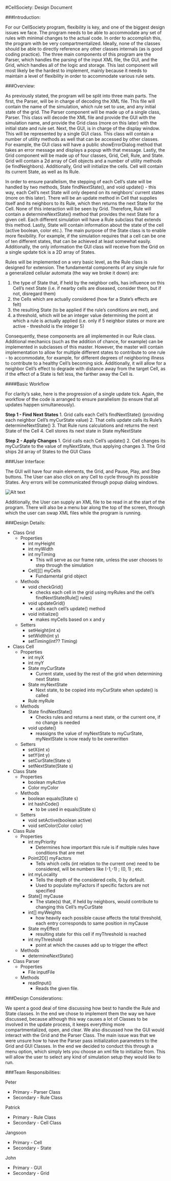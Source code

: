 #CellSociety: Design Document

###Introduction:

For our CellSociety program, flexibility is key, and one of the biggest design issues we face. The program needs to be able to accommodate any set of rules with minimal changes to the actual code. In order to accomplish this, the program with be very compartmentalized. Ideally, none of the classes should be able to directly reference any other classes internals (as is good coding practice). The three main components of this program are the Parser, which handles the parsing of the input XML file, the GUI, and the Grid, which handles all of the logic and storage. This last component will most likely be the hardest to implement, mainly because it needs to maintain a level of flexibility in order to accommodate various rule sets.

###Overview:

As previously stated, the program will be split into three main parts. The first, the Parser, will be in charge of decoding the XML file. This file will contain the name of the simulation, which rule set to use, and any initial state of the grid. The Parser component will be made up of a single class, Parser. This class will decode the XML file and provide the GUI with the simulation name, and provide the Grid class (more on this later) with the initial state and rule set. Next, the GUI, is in charge of the display window. This will be represented by a single GUI class. This class will contain a number of utility methods as well that can be accessed by other classes. For example, the GUI class will have a public showErrorDialog method that takes an error message and displays a popup with that message. Lastly, the Grid component will be made up of four classes, Grid, Cell, Rule, and State. Grid will contain a 2d array of Cell objects and a number of utility methods (ie findNeighbors). Additionally, Grid will initialize the cells. Cell will contain its current State, as well as its Rule. 

In order to ensure parallelism, the stepping of each Cell’s state will be handled by two methods, State findNextState(), and void update() - this way, each Cell’s next State will only depend on its neighbors’ current states (more on this later). There will be an update method in Cell that supplies itself and its neighbors to its Rule, which then returns the next State for the Cell. None of this interaction will be seen by Grid. Therefore, Rule will contain a determineNextState() method that provides the next State for a given cell. Each different simulation will have a Rule subclass that extends this method. Lastly, State will contain information about the state of the cell (active boolean, color etc.). The main purpose of the State class is to enable more flexibility. For example, if the simulation requires that a cell can be one of ten different states, that can be achieved at least somewhat easily. Additionally, the only information the GUI class will receive from the Grid on a single update tick is a 2D array of States.

Rules will be implemented on a very basic level, as the Rule class is designed for extension. The fundamental components of any single rule for a generalized cellular automata (the way we broke it down) are:

1. the type of State that, if held by the neighbor cells, has influence on this Cell’s next State (i.e. if nearby cells are diseased, consider them, but if not, disregard them)
2. the Cells which are actually considered (how far a State’s effects are felt)
3. the resulting State (to be applied if the rule’s conditions are met), and 
4. a threshold, which will be an integer value determining the point at which a rule is actually applied (i.e. only if 5 neighbor states or more are active - threshold is the integer 5)	

Consequently, these components are all implemented in our Rule class. Additional mechanics (such as the addition of chance, for example) can be implemented in subclasses of this master. However, the master will contain implementation to allow for multiple different states to contribute to one rule - to accommodate, for example, for different degrees of neighboring illness to contribute to a healthy Cell’s becoming sick. Additionally, it will allow for a neighbor Cell’s effect to degrade with distance away from the target Cell, as if the effect of a State is felt less, the farther away the Cell is.

####Basic Workflow

For clarity’s sake, here is the progression of a single update tick. Again, the workflow of the code is arranged to ensure parallelism (to ensure that all updates happen simultaneously).

__Step 1 - Find Next States__
	1. Grid calls each Cell’s findNextState() (providing each neighbor Cell’s myCurState value)
	2. That cells update calls its Rule’s determineNextState()
	3. That Rule runs calculations and returns the next State of the Cell
	4. Cell stores its next state in State myNextState

__Step 2 - Apply Changes__
	1. Grid calls each Cell’s update()
	2. Cell changes its myCurState to the value of myNextState, thus applying changes
	3. The Grid ships 2d array of States to the GUI Class

###User Interface:

The GUI will have four main elements, the Grid, and Pause, Play, and Step buttons. The User can also click on any Cell to cycle through its possible States. Any errors will be communicated through popup dialog windows.

![Alt text](https://github.com/duke-compsci308-spring2015/cellsociety_team01/blob/master/gui_drawing.png "GUI Drawing")

Additionally, the User can supply an XML file to be read in at the start of the program. There will also be a menu bar along the top of the screen, through which the user can swap XML files while the program is running.


###Design Details:

* Class Grid
	* Properties
		* int myHeight
		* int myWidth
		* int myTiming
			* This will serve as our frame rate, unless the user chooses to step through the simulation
		* Cell[][] myCells
			* Fundamental grid object
	* Methods
		* void checkGrid()
			* checks each cell in the grid using myRules and the cell’s findNextState(Rule[] rules)
		* void updateGrid()
			* calls each cell’s update() method
		* void initialize()
			* makes myCells based on x and y
	* Setters
		* setHeight(int x)
		* setWidth(int y)
		* setTiming(int?? Timing)
* Class Cell
	* Properties
		* int myX
		* int myY
		* State myCurState
			* Current state, used by the rest of the grid when determining next States
		* State myNextState
			* Next state, to be copied into myCurState when update() is called
		* Rule myRule
	* Methods
		* State findNextState()
			* Checks rules and returns a next state, or the current one, if no change is needed 
		* void update()
			* reassigns the value of myNextState to myCurState, myNextState is now ready to be overwritten
	* Setters
		* setX(int x)
		* setY(int y)
		* setCurState(State s)
		* setNextState(State s)
* Class State
	* Properties
		* boolean myActive
		* Color myColor
	* Methods
		* boolean equals(State s)
		* int hashCode()
			* to be used in equals(State s)
	* Setters
		* void setActive(boolean active)
		* void setColor(Color color)
* Class Rule
	* Properties
		* int myPriority
			* Determines how important this rule is if multiple rules have conditions that are met
		* Point2D[] myFactors
			* Tells which cells (int relation to the current one) need to be considered, will be numbers like (-1,-1) ; (0, 1) ; etc.
		* int myLocality
			* Tells the depth of the considered cells, 0 by default. 
			* Used to populate myFactors if specific factors are not specified
		* State[] myCause 
			* The state(s) that, if held by neighbors, would contribute to changing this Cell’s myCurState
		* int[] myWeights
			* how heavily each possible cause affects the total threshold, each entry corresponds to same position in myCause 
		* State myEffect
			* resulting state for this cell if myThreshold is reached
		* int myThreshold
			* point at which the causes add up to trigger the effect
	* Methods
		* determineNextState()
* Class Parser
	* Properties
		* File inputFile
	* Methods
		* readInput()
			* Reads the given file.

###Design Considerations:

We spent a good deal of time discussing how best to handle the Rule and State classes. In the end we chose to implement them the way we have discussed, because although this way causes a lot of Classes to be involved in the update process, it keeps everything more compartmentalized, open, and clear.
We also discussed how the GUI would interact with the Grid and the Parser Class. The main issue was that we were unsure how to have the Parser pass initialization parameters to the Grid and GUI Classes. In the end we decided to conduct this through a menu option, which simply lets you choose an xml file to initialize from. This will allow the user to select any kind of simulation setup they would like to run. 

###Team Responsibilities:

Peter
* Primary - Parser Class
* Secondary - Rule Class

Patrick
* Primary - Rule Class
* Secondary - Cell Class

Jangsoon
* Primary - Cell
* Secondary - State

John
* Primary - GUI
* Secondary - Grid
